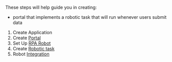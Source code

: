 
These steps will help guide you in creating:
- portal that implements a robotic task that will run whenever users submit data
1. Create Application
2. Create [Portal](../PORTAL.md)
3. Set Up [RPA Robot](./SetUpRobot.md)
4. Create [Robotic task](./RoboticTask.md)
5. Robot [Integration](./RPAIntegration.md)